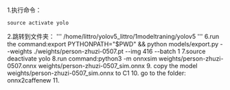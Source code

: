 1.执行命令：
```
source activate yolo
```
2.跳转到文件夹：
'''
/home/littro/yolov5_littro/1modeltraning/yolov5
'''
6.run the command:export PYTHONPATH="$PWD" && python models/export.py --weights ./weights/person-zhuzi-0507.pt --img 416 --batch 1
7.source deactivate yolo
8.run command:python3 -m onnxsim weights/person-zhuzi-0507.onnx weights/person-zhuzi-0507_sim.onnx
9. copy the model weights/person-zhuzi-0507_sim.onnx to C1
10. go to the folder: onnx2caffenew 
11.
